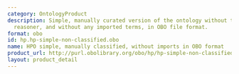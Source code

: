 ```yaml
---
category: OntologyProduct
description: Simple, manually curated version of the ontology without the use of a
  reasoner, and without any imported terms, in OBO file format.
format: obo
id: hp.hp-simple-non-classified.obo
name: HPO simple, manually classified, without imports in OBO format
product_url: http://purl.obolibrary.org/obo/hp/hp-simple-non-classified.obo
layout: product_detail
---
```

